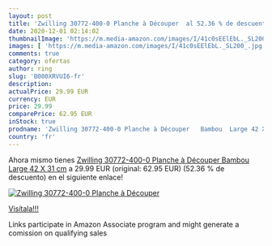 ```yaml
---
layout: post
title: 'Zwilling 30772-400-0 Planche à Découper  al 52.36 % de descuento'
date: 2020-12-01 02:14:02
thumbnailImage: 'https://m.media-amazon.com/images/I/41c0sEElEbL._SL200_.jpg'
images: [ 'https://m.media-amazon.com/images/I/41c0sEElEbL._SL200_.jpg' ]
comments: true
category: ofertas
author: ring
slug: 'B000XRVUI6-fr'
description:
actualPrice: 29.99 EUR
currency: EUR
price: 29.99
comparePrice: 62.95 EUR
inStock: true
prodname: 'Zwilling 30772-400-0 Planche à Découper   Bambou  Large 42 X 31 cm'
country: 'fr'
---
```


Ahora mismo tienes [Zwilling 30772-400-0 Planche à Découper   Bambou  Large 42 X 31 cm](https://www.amazon.fr/dp/B000XRVUI6/?tag=tolees0d-21) a 29.99 EUR (original: 62.95 EUR) (52.36 %  de descuento) en el siguiente enlace!

[![Zwilling 30772-400-0 Planche à Découper ](https://m.media-amazon.com/images/I/41c0sEElEbL._SL200_.jpg)](https://www.amazon.fr/dp/B000XRVUI6/?tag=tolees0d-21)

[Visítala!!!](https://www.amazon.fr/dp/B000XRVUI6/?tag=tolees0d-21)

Links participate in Amazon Associate program and might generate a comission on qualifying sales
